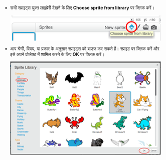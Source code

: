 + सभी स्प्राइट्स युक्त लाइब्रेरी देखने के लिए __Choose sprite from library__ पर क्लिक करें।

	![screenshot](images/sprite-library.png)

+ आप श्रेणी, विषय, या प्रकार के अनुसार स्प्राइट्स को ब्राउज़ कर सकते हैं। स्प्राइट पर क्लिक करें और इसे अपने प्रोजेक्ट में शामिल करने के लिए __OK__ पर क्लिक करें।

	![screenshot](images/sprite-choose.png)
